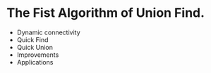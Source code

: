 # The Fist Algorithm of Union Find.

- Dynamic connectivity
- Quick Find
- Quick Union
- Improvements
- Applications
